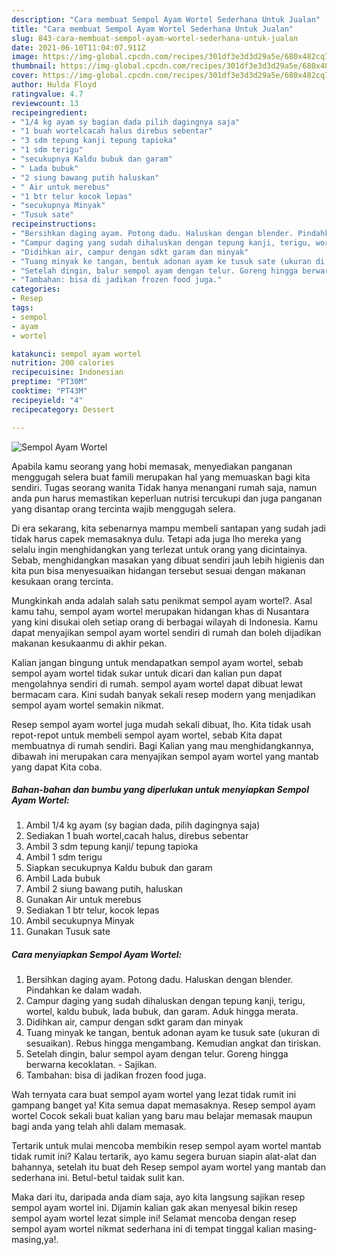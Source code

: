 ```yaml
---
description: "Cara membuat Sempol Ayam Wortel Sederhana Untuk Jualan"
title: "Cara membuat Sempol Ayam Wortel Sederhana Untuk Jualan"
slug: 843-cara-membuat-sempol-ayam-wortel-sederhana-untuk-jualan
date: 2021-06-10T11:04:07.911Z
image: https://img-global.cpcdn.com/recipes/301df3e3d3d29a5e/680x482cq70/sempol-ayam-wortel-foto-resep-utama.jpg
thumbnail: https://img-global.cpcdn.com/recipes/301df3e3d3d29a5e/680x482cq70/sempol-ayam-wortel-foto-resep-utama.jpg
cover: https://img-global.cpcdn.com/recipes/301df3e3d3d29a5e/680x482cq70/sempol-ayam-wortel-foto-resep-utama.jpg
author: Hulda Floyd
ratingvalue: 4.7
reviewcount: 13
recipeingredient:
- "1/4 kg ayam sy bagian dada pilih dagingnya saja"
- "1 buah wortelcacah halus direbus sebentar"
- "3 sdm tepung kanji tepung tapioka"
- "1 sdm terigu"
- "secukupnya Kaldu bubuk dan garam"
- " Lada bubuk"
- "2 siung bawang putih haluskan"
- " Air untuk merebus"
- "1 btr telur kocok lepas"
- "secukupnya Minyak"
- "Tusuk sate"
recipeinstructions:
- "Bersihkan daging ayam. Potong dadu. Haluskan dengan blender. Pindahkan ke dalam wadah."
- "Campur daging yang sudah dihaluskan dengan tepung kanji, terigu, wortel, kaldu bubuk, lada bubuk, dan garam. Aduk hingga merata."
- "Didihkan air, campur dengan sdkt garam dan minyak"
- "Tuang minyak ke tangan, bentuk adonan ayam ke tusuk sate (ukuran di sesuaikan). Rebus hingga mengambang. Kemudian angkat dan tiriskan."
- "Setelah dingin, balur sempol ayam dengan telur. Goreng hingga berwarna kecoklatan.  Sajikan."
- "Tambahan: bisa di jadikan frozen food juga."
categories:
- Resep
tags:
- sempol
- ayam
- wortel

katakunci: sempol ayam wortel 
nutrition: 200 calories
recipecuisine: Indonesian
preptime: "PT30M"
cooktime: "PT43M"
recipeyield: "4"
recipecategory: Dessert

---
```



![Sempol Ayam Wortel](https://img-global.cpcdn.com/recipes/301df3e3d3d29a5e/680x482cq70/sempol-ayam-wortel-foto-resep-utama.jpg)

Apabila kamu seorang yang hobi memasak, menyediakan panganan menggugah selera buat famili merupakan hal yang memuaskan bagi kita sendiri. Tugas seorang  wanita Tidak hanya menangani rumah saja, namun anda pun harus memastikan keperluan nutrisi tercukupi dan juga panganan yang disantap orang tercinta wajib menggugah selera.

Di era  sekarang, kita sebenarnya mampu membeli santapan yang sudah jadi tidak harus capek memasaknya dulu. Tetapi ada juga lho mereka yang selalu ingin menghidangkan yang terlezat untuk orang yang dicintainya. Sebab, menghidangkan masakan yang dibuat sendiri jauh lebih higienis dan kita pun bisa menyesuaikan hidangan tersebut sesuai dengan makanan kesukaan orang tercinta. 



Mungkinkah anda adalah salah satu penikmat sempol ayam wortel?. Asal kamu tahu, sempol ayam wortel merupakan hidangan khas di Nusantara yang kini disukai oleh setiap orang di berbagai wilayah di Indonesia. Kamu dapat menyajikan sempol ayam wortel sendiri di rumah dan boleh dijadikan makanan kesukaanmu di akhir pekan.

Kalian jangan bingung untuk mendapatkan sempol ayam wortel, sebab sempol ayam wortel tidak sukar untuk dicari dan kalian pun dapat mengolahnya sendiri di rumah. sempol ayam wortel dapat dibuat lewat bermacam cara. Kini sudah banyak sekali resep modern yang menjadikan sempol ayam wortel semakin nikmat.

Resep sempol ayam wortel juga mudah sekali dibuat, lho. Kita tidak usah repot-repot untuk membeli sempol ayam wortel, sebab Kita dapat membuatnya di rumah sendiri. Bagi Kalian yang mau menghidangkannya, dibawah ini merupakan cara menyajikan sempol ayam wortel yang mantab yang dapat Kita coba.

<!--inarticleads1-->

##### Bahan-bahan dan bumbu yang diperlukan untuk menyiapkan Sempol Ayam Wortel:

1. Ambil 1/4 kg ayam (sy bagian dada, pilih dagingnya saja)
1. Sediakan 1 buah wortel,cacah halus, direbus sebentar
1. Ambil 3 sdm tepung kanji/ tepung tapioka
1. Ambil 1 sdm terigu
1. Siapkan secukupnya Kaldu bubuk dan garam
1. Ambil  Lada bubuk
1. Ambil 2 siung bawang putih, haluskan
1. Gunakan  Air untuk merebus
1. Sediakan 1 btr telur, kocok lepas
1. Ambil secukupnya Minyak
1. Gunakan Tusuk sate




<!--inarticleads2-->

##### Cara menyiapkan Sempol Ayam Wortel:

1. Bersihkan daging ayam. Potong dadu. Haluskan dengan blender. Pindahkan ke dalam wadah.
1. Campur daging yang sudah dihaluskan dengan tepung kanji, terigu, wortel, kaldu bubuk, lada bubuk, dan garam. Aduk hingga merata.
1. Didihkan air, campur dengan sdkt garam dan minyak
1. Tuang minyak ke tangan, bentuk adonan ayam ke tusuk sate (ukuran di sesuaikan). Rebus hingga mengambang. Kemudian angkat dan tiriskan.
1. Setelah dingin, balur sempol ayam dengan telur. Goreng hingga berwarna kecoklatan.  - Sajikan.
1. Tambahan: bisa di jadikan frozen food juga.




Wah ternyata cara buat sempol ayam wortel yang lezat tidak rumit ini gampang banget ya! Kita semua dapat memasaknya. Resep sempol ayam wortel Cocok sekali buat kalian yang baru mau belajar memasak maupun bagi anda yang telah ahli dalam memasak.

Tertarik untuk mulai mencoba membikin resep sempol ayam wortel mantab tidak rumit ini? Kalau tertarik, ayo kamu segera buruan siapin alat-alat dan bahannya, setelah itu buat deh Resep sempol ayam wortel yang mantab dan sederhana ini. Betul-betul taidak sulit kan. 

Maka dari itu, daripada anda diam saja, ayo kita langsung sajikan resep sempol ayam wortel ini. Dijamin kalian gak akan menyesal bikin resep sempol ayam wortel lezat simple ini! Selamat mencoba dengan resep sempol ayam wortel nikmat sederhana ini di tempat tinggal kalian masing-masing,ya!.

